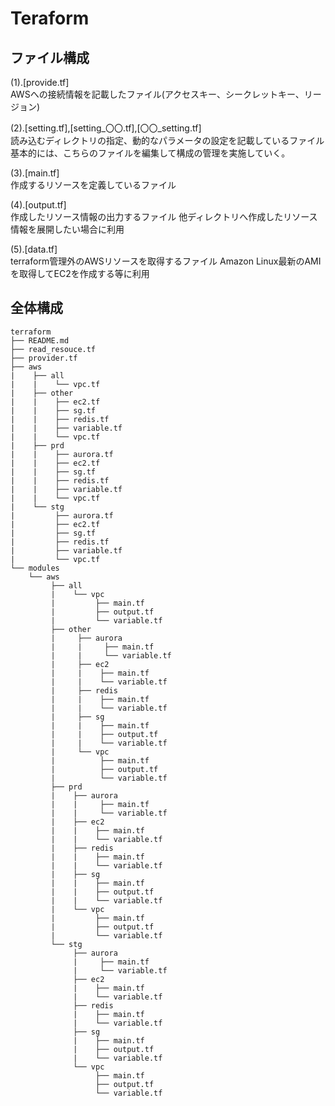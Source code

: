 # Teraform
## ファイル構成
(1).[provide.tf] <br>
AWSへの接続情報を記載したファイル(アクセスキー、シークレットキー、リージョン)

(2).[setting.tf],[setting_〇〇.tf],[〇〇_setting.tf] <br>
読み込むディレクトリの指定、動的なパラメータの設定を記載しているファイル
基本的には、こちらのファイルを編集して構成の管理を実施していく。

(3).[main.tf] <br>
作成するリソースを定義しているファイル

(4).[output.tf] <br>
作成したリソース情報の出力するファイル
他ディレクトリへ作成したリソース情報を展開したい場合に利用

(5).[data.tf] <br>
terraform管理外のAWSリソースを取得するファイル
Amazon Linux最新のAMIを取得してEC2を作成する等に利用

## 全体構成
~~~
terraform
├── README.md
├── read_resouce.tf
├── provider.tf
├── aws
|    ├── all
|    |    └── vpc.tf
|    ├── other
|    |    ├── ec2.tf
|    |    ├── sg.tf
|    |    ├── redis.tf
|    |    ├── variable.tf
|    |    └── vpc.tf
|    ├── prd
|    |    ├── aurora.tf
|    |    ├── ec2.tf
|    |    ├── sg.tf
|    |    ├── redis.tf
|    |    ├── variable.tf
|    |    └── vpc.tf
|    └── stg
|         ├── aurora.tf
|         ├── ec2.tf
|         ├── sg.tf
|         ├── redis.tf
|         ├── variable.tf
|         └── vpc.tf
└── modules
    └── aws
         ├── all
         |    └── vpc
         |         ├── main.tf
         |         ├── output.tf
         |         └── variable.tf
         ├── other
         |     ├── aurora
         |     |     ├── main.tf
         |     |     └── variable.tf
         |     ├── ec2
         |     |    ├── main.tf
         |     |    └── variable.tf
         |     ├── redis
         |     |    ├── main.tf
         |     |    └── variable.tf
         |     ├── sg
         |     |    ├── main.tf
         |     |    ├── output.tf
         |     |    └── variable.tf
         |     └── vpc
         |          ├── main.tf
         |          ├── output.tf
         |          └── variable.tf
         ├── prd
         |    ├── aurora
         |    |     ├── main.tf
         |    |     └── variable.tf
         |    ├── ec2
         |    |    ├── main.tf
         |    |    └── variable.tf
         |    ├── redis
         |    |    ├── main.tf
         |    |    └── variable.tf
         |    ├── sg
         |    |    ├── main.tf
         |    |    ├── output.tf
         |    |    └── variable.tf
         |    └── vpc
         |         ├── main.tf
         |         ├── output.tf
         |         └── variable.tf
         └── stg
              ├── aurora
              |     ├── main.tf
              |     └── variable.tf
              ├── ec2
              |    ├── main.tf
              |    └── variable.tf
              ├── redis
              |    ├── main.tf
              |    └── variable.tf
              ├── sg
              |    ├── main.tf
              |    ├── output.tf
              |    └── variable.tf
              └── vpc
                   ├── main.tf
                   ├── output.tf
                   └── variable.tf
~~~
